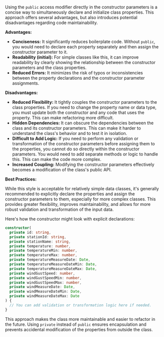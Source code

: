 Using the `public` access modifier directly in the constructor parameters is a concise way to simultaneously declare and initialize class properties. This approach offers several advantages, but also introduces potential disadvantages regarding code maintainability.

**Advantages:**

*   **Conciseness:** It significantly reduces boilerplate code. Without `public`, you would need to declare each property separately and then assign the constructor parameter to it.
*   **Readability (initial):** For simple classes like this, it can improve readability by clearly showing the relationship between the constructor parameters and the class properties.
*   **Reduced Errors:**  It minimizes the risk of typos or inconsistencies between the property declarations and the constructor parameter assignments.

**Disadvantages:**

*   **Reduced Flexibility:** It tightly couples the constructor parameters to the class properties. If you need to change the property name or data type, you must update both the constructor and any code that uses the property. This can make refactoring more difficult.
*   **Hidden Dependencies:** It can obscure the dependencies between the class and its constructor parameters. This can make it harder to understand the class's behavior and to test it in isolation.
*   **Difficult to Add Logic:** If you need to perform any validation or transformation of the constructor parameters before assigning them to the properties, you cannot do so directly within the constructor parameters. You would need to add separate methods or logic to handle this. This can make the code more complex.
*   **Increased Coupling:** Modifying the constructor parameters effectively becomes a modification of the class's public API.

**Best Practices:**

While this style is acceptable for relatively simple data classes, it's generally recommended to explicitly declare the properties and assign the constructor parameters to them, especially for more complex classes. This provides greater flexibility, improves maintainability, and allows for more robust validation and transformation of the input data.

Here's how the constructor might look with explicit declarations:

```typescript
constructor(
  private id: string,
  private stationId: string,
  private stationName: string,
  private temperature: number,
  private temperatureMin: number,
  private temperatureMax: number,
  private temperatureMeasureDate: Date,
  private temperatureMeasureDateMin: Date,
  private temperatureMeasureDateMax: Date,
  private windGustSpeed: number,
  private windGustSpeedMin: number,
  private windGustSpeedMax: number,
  private windMeasureDate: Date,
  private windMeasureDateMin: Date,
  private windMeasureDateMax: Date
) {
  // You can add validation or transformation logic here if needed.
}
```

This approach makes the class more maintainable and easier to refactor in the future. Using `private` instead of `public` ensures encapsulation and prevents accidental modification of the properties from outside the class.